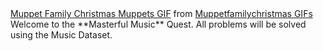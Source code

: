 <div class="tenor-gif-embed" data-postid="15746477" data-share-method="host" data-width="100%" data-aspect-ratio="1.296875"><a href="https://tenor.com/view/muppet-family-christmas-muppets-sesame-street-animal-drums-gif-15746477">Muppet Family Christmas Muppets GIF</a> from <a href="https://tenor.com/search/muppetfamilychristmas-gifs">Muppetfamilychristmas GIFs</a></div><script type="text/javascript" async src="https://tenor.com/embed.js"></script>
Welcome to the **Masterful Music** Quest. All problems will be solved using the Music Dataset. 

